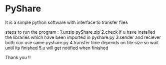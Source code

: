 # PyShare
It is a simple  python software with interface to transfer files 


steps to run the program :
1.unzip pyShare.zip
2.check if u have installed the libraries which have been imported in pyshare.py
3.sender and reciever both can use same pyshare.py
4.transfer time depends on file size so wait until its finished 
5.u will get notified when finished

Thank you !!
